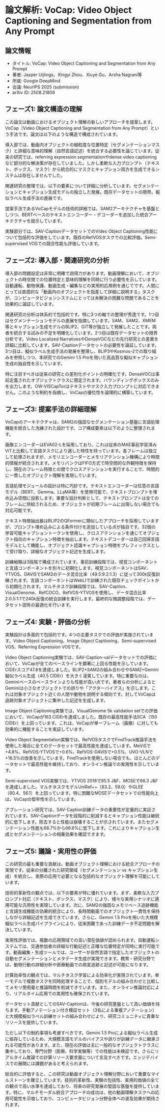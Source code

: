 # 論文解析: VoCap: Video Object Captioning and Segmentation from Any Prompt

## 論文情報
- タイトル: VoCap: Video Object Captioning and Segmentation from Any Prompt
- 著者: Jasper Uijlings、Xingyi Zhou、Xiuye Gu、Arsha Nagrani等
- 所属: Google DeepMind
- 会議: NeurIPS 2025 (submission)
- arXiv ID: 2508.21809

## フェーズ1: 論文構造の理解

この論文は動画におけるオブジェクト理解の新しいアプローチを提案します。VoCap（Video Object Captioning and Segmentation from Any Prompt）という手法です。論文は以下のような構造で構成されています。

導入部では、動画内オブジェクトの細粒度な位置特定（セグメンテーションマスク）と詳細な意味的理解（自然言語記述）を統合する必要性を論じています。従来の研究では、referring expression segmentationやdense video captioningなど部分的な解決策が存在していました。しかし柔軟な入力プロンプト（テキスト、ボックス、マスク）から統合的にマスクとキャプション両方を生成できるシステムは存在しませんでした。

関連研究の整理では、以下の要素について詳細に分析しています。セグメンテーションとキャプション生成モデルの独立した発展。既存データセットの限界。擬似ラベル生成手法の進展です。

提案手法であるVoCapモデルの技術的詳細では、SAM2アーキテクチャを基盤としつつ、BERTベースのテキストエンコーダー・デコーダーを追加した統合アーキテクチャを提示しています。

実験部分では、SAV-CaptionデータセットでのVideo Object Captioning性能について包括的な評価をしています。既存のRefVOSタスクでの比較評価。Semi-supervised VOSでの競合性能も評価しています。

## フェーズ2: 導入部・関連研究の分析

導入部の問題設定は非常に明確で説得力があります。動画理解において、オブジェクトの時空間での位置特定と意味的理解を同時に行う必要性を示しています。自動運転、動物保護、動画生成・編集などの実用的応用例を通じてです。人間にとっては直感的な「動画内のオブジェクトを指差して詳細に説明する」タスクが、コンピュータビジョンシステムにとっては未解決の困難な問題であることを効果的に論証しています。

関連研究の分析は体系的で包括的です。特に3つの軸での整理が秀逸です。1つ目はセグメンテーションモデルの進展を指摘しています。SAM、SAM2、XMEM等とキャプション生成モデルのBLIP2、GIT等が独立して発展したことです。両者を統合する試みの不足を明確化しています。2つ目は既存データセットの限界分析です。Video Localized NarrativesやDenseVOCなどの先行研究との差異を詳細に比較しています。SAV-Captionデータセットの必要性を論証しています。3つ目は、擬似ラベル生成手法の発展を整理し、BLIP3やKosmos-2での取り組みを参照しつつ、本研究でのGemini 1.5 Proを用いた高品質な擬似キャプション生成の独自性を示しています。

特に注目すべきは従来の研究との差別化ポイントの明確化です。DenseVOCは事前定義されたオブジェクトクラスに限定されます。バウンディングボックスのみを出力します。OW-VISCapTorはテキストやマスク入力プロンプトに対応できません。このような制約を指摘し、VoCapの優位性を論理的に構築しています。

## フェーズ3: 提案手法の詳細理解

VoCapのアーキテクチャは、SAM2の強固なセグメンテーション基盤に言語処理機能を統合した洗練された設計です。コア構成要素は以下のように整理されます。

画像エンコーダーはEVA02-Lを採用しており、これは従来のMAE事前学習済みViTと比較して言語タスクにより適した特性を持っています。各フレームは独立して処理されますが、メモリエンコーダーとメモリアテンション機構により時間的情報が統合されます。メモリバンクはFIFO方式で時空間的な外観特徴を保持し、現在のフレーム特徴との間でクロスアテンションを実行することで、時間的に一貫したオブジェクト理解を実現しています。

言語処理モジュールの設計は特に巧妙です。テキストエンコーダーは任意の言語モデル（BERT、Gemma、LLaMA等）を使用可能で、テキストプロンプトを埋め込み空間に投影します。重要な設計判断として、テキストプロンプトは全てのフレームに供給されるため、オブジェクトが初期フレームに出現しない場合でも対応可能です。

テキスト特徴抽出器はBLIP2のQFormerに類似したアプローチを採用していますが、プロンプト埋め込みによる条件付けを追加している点が独自です。32個の学習可能キャプショントークンを使用し、クロスアテンションを通じてオブジェクト指向のキャプション特徴を抽出します。テキストデコーダーは自己回帰言語モデルとして機能し、オブジェクト認識キャプション特徴をプレフィックスとして受け取り、詳細なオブジェクト記述を生成します。

訓練戦略は3段階で構成されています。事前訓練段階では、視覚コンポーネントと言語コンポーネントを別々に初期化します。視覚コンポーネントはSAV、YTVOS、DAVISでSAM2のデータ混合比率（49.5:9.2:1.3）に従って300k反復訓練されます。言語コンポーネントはWebLIで訓練された既存チェックポイントから初期化されます。マルチタスク訓練段階では、SAV-Caption、VisualGenome、RefCOCO、RefVOS-YTVOSを使用し、データ混合比率2:0.5:1:1で240k反復の統合訓練を実行します。最終的な微調整段階では、データセット固有の最適化を行います。

## フェーズ4: 実験・評価の分析

実験設計は多面的で包括的です。4つの主要タスクでの評価が実施されています。Video Object Captioning、Image Object Captioning、Semi-supervised VOS、Referring Expression VOSです。

Video Object Captioning実験では、SAV-Caption-valデータセットでの評価において、VoCapが全てのベースラインを顕著に上回る性能を示しています。CIDErスコア47.8を達成しました。BLIP2+SAM2の組み合わせやSAM2+Gemini擬似ラベル生成（40.5 CIDEr）を大きく凌駕しています。特に重要なのは、Geminiベースのベースラインよりも性能が高い点です。著者らの分析によるとGeminiは小さなオブジェクトでの誤りや「アクターバイアス」を示します。これは対象オブジェクト近くの人間や動物を説明する傾向です。対してVoCapは追跡対象オブジェクトに集中した記述を生成します。

Image Object Captioning実験では、VisualGenome 5k validation setでの評価において、VoCapが163 CIDErを達成しました。既存の最高性能手法SCA（150 CIDEr）を上回っています。これは、VoCapが単一フレーム（画像）に対しても効果的に機能することを実証しています。

Video Object Segmentation実験では、RefVOSタスクでFindTrack推論手法を使用した場合に全てのデータセットで最高性能を達成しています。MeViSで+4.8%、RefVOS-YTVOSで+0.6%、RefVOS-DAVISで+0.5%、UVO-VLNで+16.5%の改善を示しています。FindTrackを使用しない場合でも、ほとんどのデータセットで最高性能を維持しており、オンライン推論での実用性を示しています。

Semi-supervised VOS実験では、YTVOS 2018で85.5 J&F、MOSEで66.3 J&Fを達成しました。マルチタスクモデルUniRef++（83.2、59.0）やGLEE（80.4、56.1）を上回っています。特に困難なMOSEデータセットでの性能向上は、VoCapの堅牢性を示しています。

アブレーション研究では、SAV-Caption訓練データの重要性が定量的に実証されています。SAV-Captionデータを段階的に削減するとキャプション性能は継続的に低下します。除去すると性能は崩壊することが示されています。またセグメンテーション性能も68.7%から66.6%に低下します。これによりキャプション生成とセグメンテーションの相乗効果を確認できます。

## フェーズ5: 議論・実用性の評価

この研究の最も重要な貢献は、動画オブジェクト理解における統合アプローチの実現です。従来の分離された研究領域（セグメンテーション vs キャプション生成）を統合し、実際の応用で必要となる包括的なオブジェクト理解を可能にしています。

技術的革新性の観点では、以下の要素が特に優れています。まず、柔軟な入力プロンプト対応（テキスト、ボックス、マスク）により、様々な実用シナリオに適用可能な汎用性を実現しています。次に、SAM2の強固なメモリベース追跡機能と言語生成機能の効果的統合により、長時間動画でのオブジェクト一貫性を保持しながら詳細記述を生成できています。さらに、Gemini 1.5 Proを用いた大規模擬似ラベル生成パイプラインにより、従来困難であった訓練データ不足問題を解決しています。

実用性評価では、複数の応用領域での高い潜在価値が認められます。自動運転システムでは、交通参加者の詳細な行動記述と正確な位置特定が同時に実行可能です。動画編集・生成ツールでは、ユーザーが自然言語で指定したオブジェクトの自動セグメンテーションとメタデータ生成が実現できます。教育・研究分野では、動物行動の詳細分析や医療動画での病変追跡と記述が可能になります。

計算効率性の観点では、マルチタスク学習による効率化が実現されています。単一モデルで複数タスクを同時処理することで、個別モデルの組み合わせと比較してメモリ使用量と推論時間を削減できています。また、オンライン推論対応により、リアルタイム応用での実用性も確保されています。

データセット貢献としてのSAV-Captionは、今後の研究基盤として高い価値を持ちます。手動アノテーション付き検証セット（3名による重複アノテーション）と大規模擬似ラベル訓練セットの組み合わせにより、研究コミュニティに貴重なリソースを提供しています。

ただし以下の制約事項も考慮すべきです。Gemini 1.5 Proによる擬似ラベル生成に依存しているため、大規模言語モデルのバイアスや誤りが訓練データに継承される可能性があります。また、現在の評価は主に一般的なオブジェクトクラスに集中しており、専門分野（医療、科学実験等）での性能は未検証です。さらにリアルタイム推論での計算リソース要求量について言及すべきです。エッジデバイスでの展開には課題があると考えられます。

総合的に評価すると、この研究は動画オブジェクト理解分野において重要なマイルストーンを確立しています。技術的革新性、実験の包括性、実用的価値の全ての観点で高い水準を達成しており、将来の研究発展の堅固な基盤を提供しています。特に、マルチモーダル統合アプローチの成功は、他の動画理解タスクへの応用可能性を示唆しており、コンピュータビジョン分野全体への波及効果が期待されます。